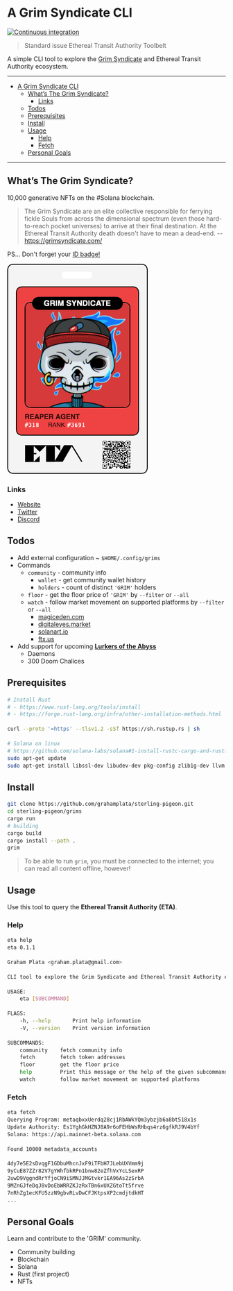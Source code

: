 # A Grim Syndicate CLI

[![Continuous integration](https://github.com/grahamplata/grim/actions/workflows/ci.yml/badge.svg?branch=master)](https://github.com/grahamplata/grim/actions/workflows/ci.yml)

> Standard issue Ethereal Transit Authority Toolbelt

A simple CLI tool to explore the [Grim Syndicate](https://grimsyndicate.com/) and Ethereal Transit Authority ecosystem.

---

- [A Grim Syndicate CLI](#a-grim-syndicate-cli)
  - [What’s The Grim Syndicate?](#whats-the-grim-syndicate)
    - [Links](#links)
  - [Todos](#todos)
  - [Prerequisites](#prerequisites)
  - [Install](#install)
  - [Usage](#usage)
    - [Help](#help)
    - [Fetch](#fetch)
  - [Personal Goals](#personal-goals)

---

## What’s The Grim Syndicate?

10,000 generative NFTs on the #Solana blockchain.

> The Grim Syndicate are an elite collective responsible for ferrying fickle Souls from across the dimensional spectrum (even those hard-to-reach pocket universes) to arrive at their final destination. At the Ethereal Transit Authority death doesn't have to mean a dead-end. -- https://grimsyndicate.com/

PS... Don't forget your [ID badge!](https://grimsyndicate.id/)

![](./docs/grim-318.jpg)

### Links

- [Website](https://grimsyndicate.com/)
- [Twitter](https://twitter.com/Grim__Syndicate)
- [Discord](https://discord.gg/xeHPSUhUv7)

## Todos

- Add external configuration ~ `$HOME/.config/grims`
- Commands
  - `community` - community info
    - `wallet` - get community wallet history
    - `holders` - count of distinct `'GRIM'` holders
  - `floor` - get the floor price of `'GRIM'` by `--filter` or `--all`
  - `watch` - follow market movement on supported platforms by `--filter` or `--all`
    - [magiceden.com](https://magiceden.io/)
    - [digitaleyes.market](digitaleyes.market/)
    - [solanart.io](https://solanart.io/)
    - [ftx.us](https://ftx.us/nfts)
- Add support for upcoming [**Lurkers of the Abyss**](https://twitter.com/TheOtherSpy/status/1447420722456907776?s=20)
  - Daemons
  - 300 Doom Chalices

## Prerequisites

```bash
# Install Rust
# - https://www.rust-lang.org/tools/install
# - https://forge.rust-lang.org/infra/other-installation-methods.html

curl --proto '=https' --tlsv1.2 -sSf https://sh.rustup.rs | sh

# Solana on linux
# https://github.com/solana-labs/solana#1-install-rustc-cargo-and-rustfmt
sudo apt-get update
sudo apt-get install libssl-dev libudev-dev pkg-config zlib1g-dev llvm clang make
```

## Install

```bash
git clone https://github.com/grahamplata/sterling-pigeon.git
cd sterling-pigeon/grims
cargo run
# building
cargo build
cargo install --path .
grim
```

> To be able to run `grim`, you must be connected to the internet; you can read all content offline, however!

## Usage

Use this tool to query the **Ethereal Transit Authority** **(ETA)**.

### Help

```bash
eta help
eta 0.1.1

Graham Plata <graham.plata@gmail.com>

CLI tool to explore the Grim Syndicate and Ethereal Transit Authority ecosystem.

USAGE:
    eta [SUBCOMMAND]

FLAGS:
    -h, --help       Print help information
    -V, --version    Print version information

SUBCOMMANDS:
    community    fetch community info
    fetch        fetch token addresses
    floor        get the floor price
    help         Print this message or the help of the given subcommand(s)
    watch        follow market movement on supported platforms
```

### Fetch

```bash
eta fetch
Querying Program: metaqbxxUerdq28cj1RbAWkYQm3ybzjb6a8bt518x1s
Update Authority: Es1YghGkHZNJ8A9r6oFEHbWsRHbqs4rz6gfkRJ9V4bYf
Solana: https://api.mainnet-beta.solana.com

Found 10000 metadata_accounts

4dy7e5E2sDvqgF1GDbuMhcnJxF9iTFbH7JLebUXVmm9j
9yCuE87ZZr82V7gYWhfbkRPn1bnw82eZfhVxYcLSexRP
2uwD9VggndRrYfjoCN9iSMNJJMGtvkr1EA96As2zSrbA
9MZnGJfeDqJ8vDoEbWRRZKJzRxTBn6xUXZGtoTt5frve
7nRhZg1ecKFU5zzN9gbvRLvDwCFJKtpsXP2cmdjtdkHT
...
```

## Personal Goals

Learn and contribute to the 'GRIM' community.

- Community building
- Blockchain
- Solana
- Rust (first project)
- NFTs
